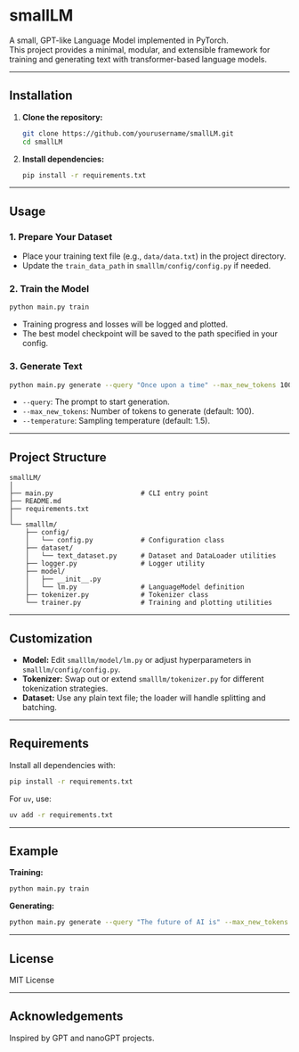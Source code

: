 # smallLM

A small, GPT-like Language Model implemented in PyTorch.  
This project provides a minimal, modular, and extensible framework for training and generating text with transformer-based language models.

---

## Installation

1. **Clone the repository:**

   ```sh
   git clone https://github.com/yourusername/smallLM.git
   cd smallLM
   ```

2. **Install dependencies:**
   ```sh
   pip install -r requirements.txt
   ```

---

## Usage

### 1. Prepare Your Dataset

- Place your training text file (e.g., `data/data.txt`) in the project directory.
- Update the `train_data_path` in `smalllm/config/config.py` if needed.

### 2. Train the Model

```sh
python main.py train
```

- Training progress and losses will be logged and plotted.
- The best model checkpoint will be saved to the path specified in your config.

### 3. Generate Text

```sh
python main.py generate --query "Once upon a time" --max_new_tokens 100 --temperature 1.2
```

- `--query`: The prompt to start generation.
- `--max_new_tokens`: Number of tokens to generate (default: 100).
- `--temperature`: Sampling temperature (default: 1.5).

---

## Project Structure

```
smallLM/
│
├── main.py                      # CLI entry point
├── README.md
├── requirements.txt
│
└── smalllm/
    ├── config/
    │   └── config.py            # Configuration class
    ├── dataset/
    │   └── text_dataset.py      # Dataset and DataLoader utilities
    ├── logger.py                # Logger utility
    ├── model/
    │   ├── __init__.py
    │   └── lm.py                # LanguageModel definition
    ├── tokenizer.py             # Tokenizer class
    └── trainer.py               # Training and plotting utilities
```

---

## Customization

- **Model:** Edit `smalllm/model/lm.py` or adjust hyperparameters in `smalllm/config/config.py`.
- **Tokenizer:** Swap out or extend `smalllm/tokenizer.py` for different tokenization strategies.
- **Dataset:** Use any plain text file; the loader will handle splitting and batching.

---

## Requirements

Install all dependencies with:

```sh
pip install -r requirements.txt
```

For `uv`, use:

```sh
uv add -r requirements.txt
```

---

## Example

**Training:**

```sh
python main.py train
```

**Generating:**

```sh
python main.py generate --query "The future of AI is" --max_new_tokens 50 --temperature 1.0
```

---

## License

MIT License

---

## Acknowledgements

Inspired by GPT and nanoGPT projects.
